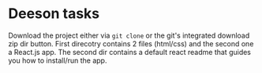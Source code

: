 # Deeson tasks

Download the project either via `git clone` or the git's integrated download zip dir button.
First direcotry contains 2 files (html/css) and the second one a React.js app.
The second dir contains a default react readme that guides you how to install/run the app.
